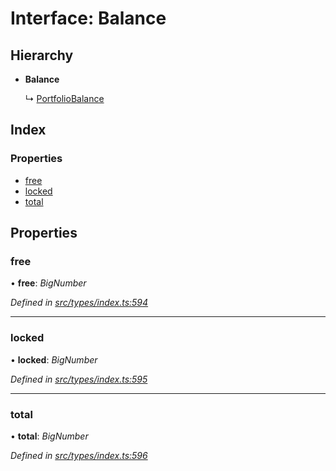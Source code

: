 # Interface: Balance

## Hierarchy

* **Balance**

  ↳ [PortfolioBalance](portfoliobalance.md)

## Index

### Properties

* [free](balance.md#free)
* [locked](balance.md#locked)
* [total](balance.md#total)

## Properties

###  free

• **free**: *BigNumber*

*Defined in [src/types/index.ts:594](https://github.com/PolymathNetwork/polymesh-sdk/blob/23062de4/src/types/index.ts#L594)*

___

###  locked

• **locked**: *BigNumber*

*Defined in [src/types/index.ts:595](https://github.com/PolymathNetwork/polymesh-sdk/blob/23062de4/src/types/index.ts#L595)*

___

###  total

• **total**: *BigNumber*

*Defined in [src/types/index.ts:596](https://github.com/PolymathNetwork/polymesh-sdk/blob/23062de4/src/types/index.ts#L596)*
